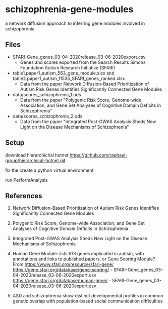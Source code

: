 # schizophrenia-gene-modules
a network diffusion approach to inferring  gene modules involved in schizophrenia

## Files

* SFARI-Gene_genes_03-04-2020release_03-06-2020export.csv
	- Genes and scores exported from the Search Results Simons Foundation Autism Research Initiative (SFARI)
* table1.paper1_autism_563_gene_module.xlsx and table2.paper1_autism_11535_SFARI_genes_ranked.xlsx
	- Data from the paper Network Diffusion-Based Prioritization of Autism Risk Genes Identifies Significantly Connected Gene Modules
* data/scores_schizophrenia_1.ods
	- Data from the paper "Polygenic Risk Score, Genome-wide Association, and Gene Set Analyses of Cognitive Domain Deficits in Schizophrenia"
* data/scores_schizophrenia_2.ods
	- Data from the paper "Integrated Post-GWAS Analysis Sheds New Light on the Disease Mechanisms of Schizophrenia"
	


## Setup
download hierarchichal hotnet
https://github.com/raphael-group/hierarchical-hotnet.git

fix the 
create a python virtual environment

run PerformAnalysis

## References

1. Network Diffusion-Based Prioritization of Autism Risk Genes Identifies Significantly Connected Gene Modules

2. Polygenic Risk Score, Genome-wide Association, and Gene Set Analyses of Cognitive Domain Deficits in Schizophrenia

3. Integrated Post-GWAS Analysis Sheds New Light on the Disease Mechanisms of Schizophrenia

4. Human Gene Module: lists 913 genes implicated in autism, with annotations and links to published papers.
or Gene Scoring Module?
From https://www.sfari.org/resource/sfari-gene/ 
	https://gene.sfari.org/database/gene-scoring/
		- SFARI-Gene_genes_03-04-2020release_03-06-2020export.csv
	https://gene.sfari.org/database/human-gene/
		- SFARI-Gene_genes_03-04-2020release_03-06-2020export.csv

5. ASD and schizophrenia show distinct developmental profiles in common genetic overlap with population-based social communication difficulties		